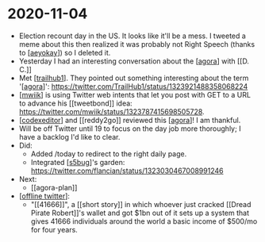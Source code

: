 # 2020-11-04

- Election recount day in the US. It looks like it'll be a mess. I tweeted a meme about this then realized it was probably not Right Speech (thanks to [[aeyokay]]) so I deleted it.
- Yesterday I had an interesting conversation about the [[agora]] with [[D. C.]]
- Met [[trailhub1]]. They pointed out something interesting about the term '[[agora]]': https://twitter.com/TrailHub1/status/1323921488358068224
- [[mwiik]] is using Twitter web intents that let you post with GET to a URL to advance his [[tweetbond]] idea: https://twitter.com/mwiik/status/1323787415698505728.
- [[codexeditor]] and [[reddy2go]] reviewed this [[agora]]! I am thankful.
- Will be off Twitter until 19 to focus on the day job more thoroughly; I have a backlog I'd like to clear.
- Did:
  - Added /today to redirect to the right daily page.
  - Integrated [[s5bug]]'s garden: https://twitter.com/flancian/status/1323030467008991246
- Next:
  - [[agora-plan]]
- [[offline twitter]]:
  - "[[41666]]", a [[short story]] in which whoever just cracked [[Dread Pirate Robert]]'s wallet and got $1bn out of it sets up a system that gives 41666 individuals around the world a basic income of $500/mo for four years.

[//begin]: # "Autogenerated link references for markdown compatibility"
[aeyokay]: ../aeyokay "Aeyokay"
[agora]: ../agora "Agora"
[trailhub1]: ../trailhub1 "Trailhub1"
[mwiik]: ../mwiik "Mwiik"
[codexeditor]: ../codexeditor "Codexeditor"
[s5bug]: ../s5bug "S5bug"
[ding-levery]: ../ding-levery "Ding Levery"
[iso 8601]: ../iso-8601 "Iso 8601"
[offline twitter]: ../offline-twitter "Offline Twitter"
[//end]: # "Autogenerated link references"
